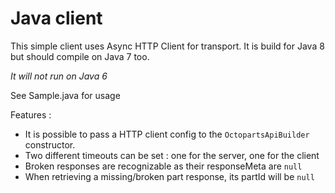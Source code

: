# Java client

This simple client uses Async HTTP Client for transport. It is build for Java 8 but should compile on Java 7 too.

*It will not run on Java 6*

See Sample.java for usage

Features :

* It is possible to pass a HTTP client config to the `OctopartsApiBuilder` constructor.
* Two different timeouts can be set : one for the server, one for the client
* Broken responses are recognizable as their responseMeta are `null`
* When retrieving a missing/broken part response, its partId will be `null`